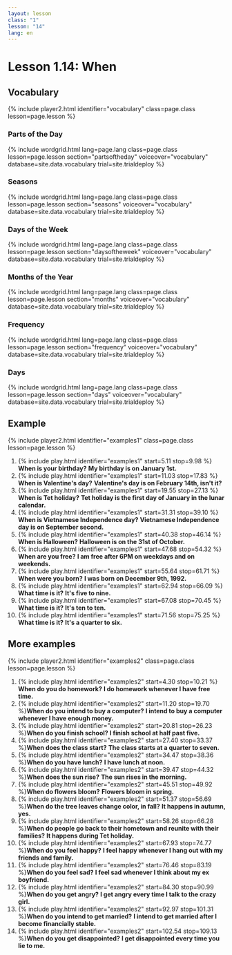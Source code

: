 ```yaml
---
layout: lesson
class: "1"
lesson: "14"
lang: en
---
```


# Lesson 1.14: When



## Vocabulary
{% include player2.html identifier="vocabulary" class=page.class lesson=page.lesson %}

### Parts of the Day

{% include wordgrid.html lang=page.lang
		class=page.class 
		lesson=page.lesson 
		section="partsoftheday"
		voiceover="vocabulary"
		database=site.data.vocabulary 
		trial=site.trialdeploy %}


### Seasons

{% include wordgrid.html lang=page.lang
		class=page.class 
		lesson=page.lesson 
		section="seasons"
		voiceover="vocabulary"
		database=site.data.vocabulary 
		trial=site.trialdeploy %}
		

### Days of the Week


{% include wordgrid.html lang=page.lang
		class=page.class 
		lesson=page.lesson 
		section="daysoftheweek"
		voiceover="vocabulary"
		database=site.data.vocabulary 
		trial=site.trialdeploy %}



### Months of the Year

{% include wordgrid.html lang=page.lang
		class=page.class 
		lesson=page.lesson 
		section="months"
		voiceover="vocabulary"
		database=site.data.vocabulary 
		trial=site.trialdeploy %}



### Frequency

{% include wordgrid.html lang=page.lang
		class=page.class 
		lesson=page.lesson 
		section="frequency"
		voiceover="vocabulary"
		database=site.data.vocabulary 
		trial=site.trialdeploy %}

### Days

{% include wordgrid.html lang=page.lang
		class=page.class 
		lesson=page.lesson 
		section="days"
		voiceover="vocabulary"
		database=site.data.vocabulary 
		trial=site.trialdeploy %}



## Example
{% include player2.html identifier="examples1" class=page.class lesson=page.lesson %}

1. {% include play.html identifier="examples1" start=5.11 stop=9.98 %} __When is your birthday?__ __My birthday is on January 1st.__
2. {% include play.html identifier="examples1" start=11.03 stop=17.83 %} __When is Valentine's day?__ __Valentine's day is on February 14th, isn't it?__
3. {% include play.html identifier="examples1" start=19.55 stop=27.13 %} __When is Tet holiday?__ __Tet holiday is the first day of January in the lunar calendar.__
4. {% include play.html identifier="examples1" start=31.31 stop=39.10 %} __When is Vietnamese Independence day?__ __Vietnamese Independence day is on September second.__
5. {% include play.html identifier="examples1" start=40.38 stop=46.14 %} __When is Halloween?__ __Halloween is on the 31st of October.__
6. {% include play.html identifier="examples1" start=47.68 stop=54.32 %} __When are you free?__ __I am free after 6PM on weekdays and on weekends.__
7. {% include play.html identifier="examples1" start=55.64 stop=61.71 %} __When were you born?__ __I was born on December 9th, 1992.__
8. {% include play.html identifier="examples1" start=62.94 stop=66.09 %} __What time is it?__ __It's five to nine.__
9. {% include play.html identifier="examples1" start=67.08 stop=70.45 %} __What time is it?__ __It's ten to ten.__
10. {% include play.html identifier="examples1" start=71.56 stop=75.25 %} __What time is it?__ __It's a quarter to six.__




## More examples
{% include player2.html identifier="examples2" class=page.class lesson=page.lesson %}

1. {% include play.html identifier="examples2" start=4.30 stop=10.21 %} __When do you do homework?__ __I do homework whenever I have free time.__
2. {% include play.html identifier="examples2" start=11.20 stop=19.70 %}__When do you intend to buy a computer?__ __I intend to buy a computer whenever I have enough money.__
3. {% include play.html identifier="examples2" start=20.81 stop=26.23 %}__When do you finish school?__ __I finish school at half past five.__
4. {% include play.html identifier="examples2" start=27.40 stop=33.37 %}__When does the class start?__ __The class starts at a quarter to seven.__
5. {% include play.html identifier="examples2" start=34.47 stop=38.36 %}__When do you have lunch?__ __I have lunch at noon.__
6. {% include play.html identifier="examples2" start=39.47 stop=44.32 %}__When does the sun rise?__ __The sun rises in the morning.__
7. {% include play.html identifier="examples2" start=45.51 stop=49.92 %}__When do flowers bloom?__ __Flowers bloom in spring.__
8. {% include play.html identifier="examples2" start=51.37 stop=56.69 %}__When do the tree leaves change color, in fall?__ __It happens in autumn, yes.__
9. {% include play.html identifier="examples2" start=58.26 stop=66.28 %}__When do people go back to their hometown and reunite with their families?__ __It happens during Tet holiday.__
10. {% include play.html identifier="examples2" start=67.93 stop=74.77 %}__When do you feel happy?__ __I feel happy whenever I hang out with my friends and family.__
11. {% include play.html identifier="examples2" start=76.46 stop=83.19 %}__When do you feel sad?__ __I feel sad whenever I think about my ex boyfriend.__
12. {% include play.html identifier="examples2" start=84.30 stop=90.99 %}__When do you get angry?__ __I get angry every time I talk to the crazy girl.__
13. {% include play.html identifier="examples2" start=92.97 stop=101.31 %}__When do you intend to get married?__ __I intend to get married after I become financially stable.__
14. {% include play.html identifier="examples2" start=102.54 stop=109.13 %}__When do you get disappointed?__ __I get disappointed every time you lie to me.__

